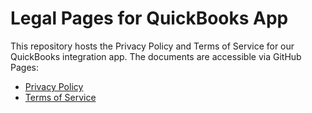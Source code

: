 # Legal Pages for QuickBooks App

This repository hosts the Privacy Policy and Terms of Service for our QuickBooks integration app. The documents are accessible via GitHub Pages:

- [Privacy Policy](https://YFChenry-alt.github.io/quickbooks-app-legal/privacy-policy.md)
- [Terms of Service](https://YFChenry-alt.github.io/quickbooks-app-legal/terms-of-service.md)
